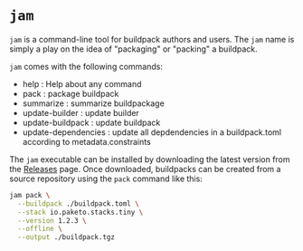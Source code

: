# `jam`

`jam` is a command-line tool for buildpack authors and users. The `jam` name is simply a play on
the idea of "packaging" or "packing" a buildpack.

`jam` comes with the following commands:
* help                : Help about any command
* pack                : package buildpack
* summarize           : summarize buildpackage
* update-builder      : update builder
* update-buildpack    : update buildpack
* update-dependencies : update all depdendencies in a buildpack.toml according to metadata.constraints

The `jam` executable can be installed by downloading the latest version from
the [Releases](../../releases) page. Once downloaded, buildpacks can be created from
a source repository using the `pack` command like this:

```sh
jam pack \
  --buildpack ./buildpack.toml \
  --stack io.paketo.stacks.tiny \
  --version 1.2.3 \
  --offline \
  --output ./buildpack.tgz
```
